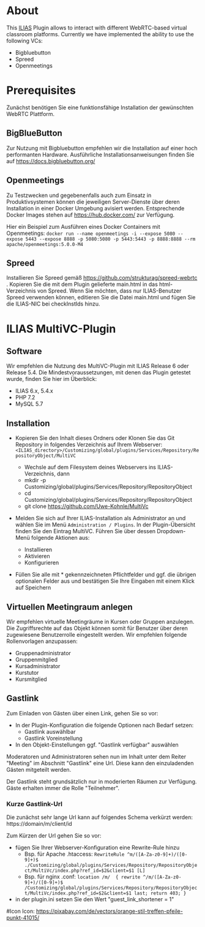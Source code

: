 # About

This [ILIAS](https://www.ilias.de) Plugin allows to interact with different WebRTC-based virtual classroom platforms.
Currently we have implemented the ability to use the following VCs:
- Bigbluebutton
- Spreed
- Openmeetings


# Prerequisites

Zunächst benötigen Sie eine funktionsfähige Installation der gewünschten WebRTC Plattform.

## BigBlueButton
Zur Nutzung mit Bigbluebutton empfehlen wir die Installation auf einer hoch performanten Hardware.
Ausführliche Installationsanweisungen finden Sie auf https://docs.bigbluebutton.org/

## Openmeetings
Zu Testzwecken und gegebenenfalls auch zum Einsatz in Produktivsystemen können die jeweiligen Server-Dienste über deren Installation in einer Docker Umgebung avisiert werden.
Entsprechende Docker Images stehen auf https://hub.docker.com/ zur Verfügung.

Hier ein Beispiel zum Ausführen eines Docker Containers mit Openmeetings:
`docker run --name openmeetings -i --expose 5080 --expose 5443 --expose 8888 -p 5080:5080 -p 5443:5443 -p 8888:8888 --rm apache/openmeetings:5.0.0-M4` 

## Spreed
Installieren Sie Spreed gemäß https://github.com/strukturag/spreed-webrtc .
Kopieren Sie die mit dem Plugin gelieferte main.html in das html-Verzeichnis von Spreed. Wenn Sie möchten, dass nur ILIAS-Benutzer Spreed verwenden können, editieren Sie die Datei main.html und fügen Sie die ILIAS-NIC bei checkInstIds hinzu.


# ILIAS MultiVC-Plugin

## Software
 
Wir empfehlen die Nutzung des MultiVC-Plugin mit ILIAS Release 6 oder Release 5.4. Die Mindestvoraussetzungen, mit denen das Plugin getestet wurde, finden Sie hier im Überblick:
- ILIAS 6.x, 5.4.x
- PHP 7.2
- MySQL 5.7

## Installation

- Kopieren Sie den Inhalt dieses Ordners oder Klonen Sie das Git Repository in folgendes Verzeichnis auf Ihrem Webserver: `<ILIAS_directory>/Customizing/global/plugins/Services/Repository/RepositoryObject/MultiVC`
    - Wechsle auf dem Filesystem deines Webservers ins ILIAS-Verzeichnis, dann
    - mkdir -p Customizing/global/plugins/Services/Repository/RepositoryObject
    - cd Customizing/global/plugins/Services/Repository/RepositoryObject
    - git clone https://github.com/Uwe-Kohnle/MultiVc


- Melden Sie sich auf Ihrer ILIAS-Installation als Administrator an und wählen Sie im Menü `Administration / Plugins`. In der Plugin-Übersicht finden Sie den Eintrag MultiVC. Führen Sie über dessen Dropdown-Menü folgende Aktionen aus:
    - Installieren
    - Aktivieren
    - Konfigurieren
- Füllen Sie alle mit * gekennzeichneten Pflichtfelder und ggf. die übrigen optionalen Felder aus und bestätigen Sie Ihre Eingaben mit einem Klick auf Speichern

## Virtuellen Meetingraum anlegen

Wir empfehlen virtuelle Meetingräume in Kursen oder Gruppen anzulegen. Die Zugriffsrechte auf das Objekt können somit für Benutzer über deren zugewiesene Benutzerrolle eingestellt werden. Wir empfehlen folgende Rollenvorlagen anzupassen:
- Gruppenadministrator
- Gruppenmitglied
- Kursadministrator
- Kurstutor
- Kursmitglied

## Gastlink

Zum Einladen von Gästen über einen Link, gehen Sie so vor:
- In der Plugin-Konfiguration die folgende Optionen nach Bedarf setzen:
    - Gastlink auswählbar
    - Gastlink Voreinstellung
- In den Objekt-Einstellungen ggf. "Gastlink verfügbar" auswählen

Moderatoren und Administratoren sehen nun im Inhalt unter dem Reiter "Meeting" im Abschnitt "Gastlink" eine Url.
Diese kann den einzuladenden Gästen mitgeteilt werden.

Der Gastlink steht grundsätzlich nur in moderierten Räumen zur Verfügung. Gäste erhalten immer die Rolle "Teilnehmer".

### Kurze Gastlink-Url

Die zunächst sehr lange Url kann auf folgendes Schema verkürzt werden:
https://domain/m/client/id

Zum Kürzen der Url gehen Sie so vor:
- fügen Sie Ihrer Webserver-Konfiguration eine Rewrite-Rule hinzu
    - Bsp. für Apache .htaccess:
        `RewriteRule ^m/([A-Za-z0-9]+)/([0-9]+)$ ./Customizing/global/plugins/Services/Repository/RepositoryObject/MultiVc/index.php?ref_id=$2&client=$1 [L]`
    - Bsp. für nginx .conf:
        `location /m/  {
                rewrite ^/m/([A-Za-z0-9]+)/([0-9]+)$ /Customizing/global/plugins/Services/Repository/RepositoryObject/MultiVc/index.php?ref_id=$2&client=$1 last;
                return 403;
        }`
- in der plugin.ini setzen Sie den Wert "guest_link_shortener = 1"


#Icon
Icon: https://pixabay.com/de/vectors/orange-stil-treffen-pfeile-punkt-41015/



